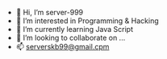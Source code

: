 - 👋 Hi, I’m server-999
- 👀 I’m interested in Programming & Hacking
- 🌱 I’m currently learning Java Script
- 💞️ I’m looking to collaborate on ...
- 📫 serverskb99@gmail.cpm

<!---
server-999/server-999 is a ✨ special ✨ repository because its `README.md` (this file) appears on your GitHub profile.
You can click the Preview link to take a look at your changes.
--->
